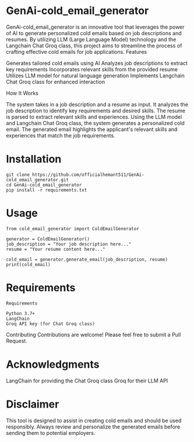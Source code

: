 # GenAi-cold_email_generator
GenAi-cold_email_generator is an innovative tool that leverages the power of AI to generate personalized cold emails based on job descriptions and resumes. By utilizing LLM (Large Language Model) technology and the Langchain Chat Groq class, this project aims to streamline the process of crafting effective cold emails for job applications.
Features

Generates tailored cold emails using AI
Analyzes job descriptions to extract key requirements
Incorporates relevant skills from the provided resume
Utilizes LLM model for natural language generation
Implements Langchain Chat Groq class for enhanced interaction

How It Works

The system takes in a job description and a resume as input.
It analyzes the job description to identify key requirements and desired skills.
The resume is parsed to extract relevant skills and experiences.
Using the LLM model and Langchain Chat Groq class, the system generates a personalized cold email.
The generated email highlights the applicant's relevant skills and experiences that match the job requirements.

# Installation
    git clone https://github.com/officialhemant511/GenAi-cold_email_generator.git
    cd GenAi-cold_email_generator
    pip install -r requirements.txt

# Usage
    from cold_email_generator import ColdEmailGenerator
    
    generator = ColdEmailGenerator()
    job_description = "Your job description here..."
    resume = "Your resume content here..."
    
    cold_email = generator.generate_email(job_description, resume)
    print(cold_email)
    
# Requirements
    Requirements
    
    Python 3.7+
    LangChain
    Groq API key (for Chat Groq class)

Contributing
Contributions are welcome! Please feel free to submit a Pull Request.

# Acknowledgments

LangChain for providing the Chat Groq class
Groq for their LLM API

# Disclaimer
This tool is designed to assist in creating cold emails and should be used responsibly. Always review and personalize the generated emails before sending them to potential employers.
